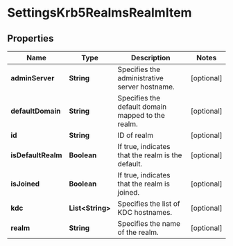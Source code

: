 
# SettingsKrb5RealmsRealmItem

## Properties
Name | Type | Description | Notes
------------ | ------------- | ------------- | -------------
**adminServer** | **String** | Specifies the administrative server hostname. |  [optional]
**defaultDomain** | **String** | Specifies the default domain mapped to the realm. |  [optional]
**id** | **String** | ID of realm |  [optional]
**isDefaultRealm** | **Boolean** | If true, indicates that the realm is the default. |  [optional]
**isJoined** | **Boolean** | If true, indicates that the realm is joined. |  [optional]
**kdc** | **List&lt;String&gt;** | Specifies the list of KDC hostnames. |  [optional]
**realm** | **String** | Specifies the name of the realm. |  [optional]



